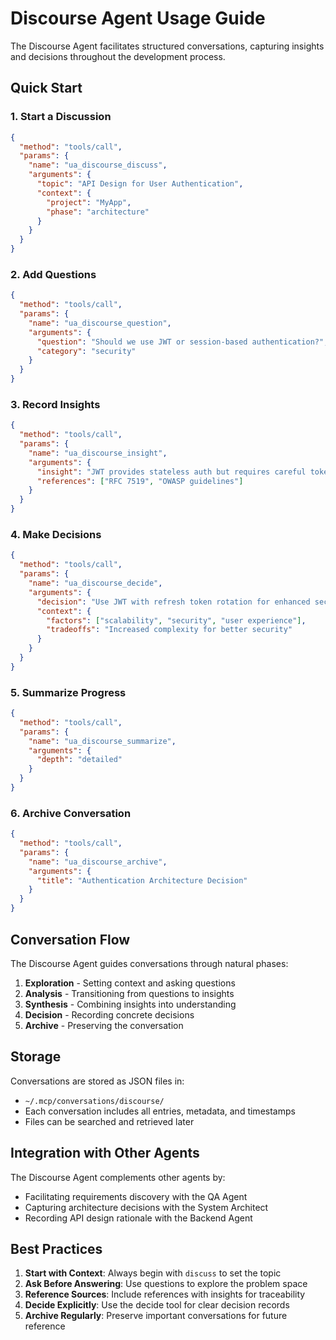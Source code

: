 # Discourse Agent Usage Guide

The Discourse Agent facilitates structured conversations, capturing insights and decisions throughout the development process.

## Quick Start

### 1. Start a Discussion
```json
{
  "method": "tools/call",
  "params": {
    "name": "ua_discourse_discuss",
    "arguments": {
      "topic": "API Design for User Authentication",
      "context": {
        "project": "MyApp",
        "phase": "architecture"
      }
    }
  }
}
```

### 2. Add Questions
```json
{
  "method": "tools/call",
  "params": {
    "name": "ua_discourse_question",
    "arguments": {
      "question": "Should we use JWT or session-based authentication?",
      "category": "security"
    }
  }
}
```

### 3. Record Insights
```json
{
  "method": "tools/call",
  "params": {
    "name": "ua_discourse_insight",
    "arguments": {
      "insight": "JWT provides stateless auth but requires careful token management",
      "references": ["RFC 7519", "OWASP guidelines"]
    }
  }
}
```

### 4. Make Decisions
```json
{
  "method": "tools/call",
  "params": {
    "name": "ua_discourse_decide",
    "arguments": {
      "decision": "Use JWT with refresh token rotation for enhanced security",
      "context": {
        "factors": ["scalability", "security", "user experience"],
        "tradeoffs": "Increased complexity for better security"
      }
    }
  }
}
```

### 5. Summarize Progress
```json
{
  "method": "tools/call",
  "params": {
    "name": "ua_discourse_summarize",
    "arguments": {
      "depth": "detailed"
    }
  }
}
```

### 6. Archive Conversation
```json
{
  "method": "tools/call",
  "params": {
    "name": "ua_discourse_archive",
    "arguments": {
      "title": "Authentication Architecture Decision"
    }
  }
}
```

## Conversation Flow

The Discourse Agent guides conversations through natural phases:

1. **Exploration** - Setting context and asking questions
2. **Analysis** - Transitioning from questions to insights
3. **Synthesis** - Combining insights into understanding
4. **Decision** - Recording concrete decisions
5. **Archive** - Preserving the conversation

## Storage

Conversations are stored as JSON files in:
- `~/.mcp/conversations/discourse/`
- Each conversation includes all entries, metadata, and timestamps
- Files can be searched and retrieved later

## Integration with Other Agents

The Discourse Agent complements other agents by:
- Facilitating requirements discovery with the QA Agent
- Capturing architecture decisions with the System Architect
- Recording API design rationale with the Backend Agent

## Best Practices

1. **Start with Context**: Always begin with `discuss` to set the topic
2. **Ask Before Answering**: Use questions to explore the problem space
3. **Reference Sources**: Include references with insights for traceability
4. **Decide Explicitly**: Use the decide tool for clear decision records
5. **Archive Regularly**: Preserve important conversations for future reference